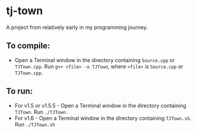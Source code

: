 # tj-town

A project from relatively early in my programming journey.

## To compile:
- Open a Terminal window in the directory containing `Source.cpp` or `TJTown.cpp`. Run `g++ <file> -o TJTown`, where `<file>` is `Source.cpp` or `TJTown.cpp`.

## To run:
- For v1.5 or v1.5.5  - Open a Terminal window in the directory containing `TJTown`. Run `./TJTown`.
- For v1.6            - Open a Terminal window in the directory containing `TJTown.sh`. Run `./TJTown.sh`
